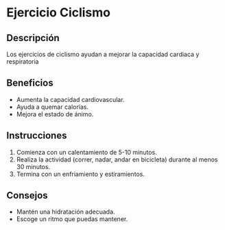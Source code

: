 # Ejercicio Ciclismo

## Descripción
Los ejercicios de ciclismo ayudan a mejorar la capacidad cardiaca y respiratoria

## Beneficios
- Aumenta la capacidad cardiovascular.
- Ayuda a quemar calorías.
- Mejora el estado de ánimo.

## Instrucciones
1. Comienza con un calentamiento de 5-10 minutos.
2. Realiza la actividad (correr, nadar, andar en bicicleta) durante al menos 30 minutos.
3. Termina con un enfriamiento y estiramientos.

## Consejos
- Mantén una hidratación adecuada.
- Escoge un ritmo que puedas mantener.